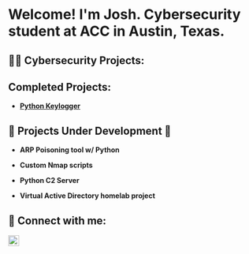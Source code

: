 <h1>Welcome! I'm Josh. Cybersecurity student at ACC in Austin, Texas.</h1>

<h2> 👨‍💻 Cybersecurity Projects:</h2>

<h2>Completed Projects:</h2>

- <b>[Python Keylogger](https://github.com/Josh-Medina/Python-Keylogger)<b>


<h2><span>&#x1F6A7;</span> Projects Under Development <span>&#x1F6A7;</span></h2>


- <b>ARP Poisoning tool w/ Python<b>

- <b> Custom Nmap scripts<b>

- <b>Python C2 Server<b>

- <b>Virtual Active Directory homelab project </b>
  

<h2> 🤳 Connect with me:</h2>

[<img src="https://cdn.jsdelivr.net/npm/simple-icons@v3/icons/linkedin.svg" width="22px" alt="Joshua Medina | LinkedIn">](https://www.linkedin.com/in/joshua-medina1)



